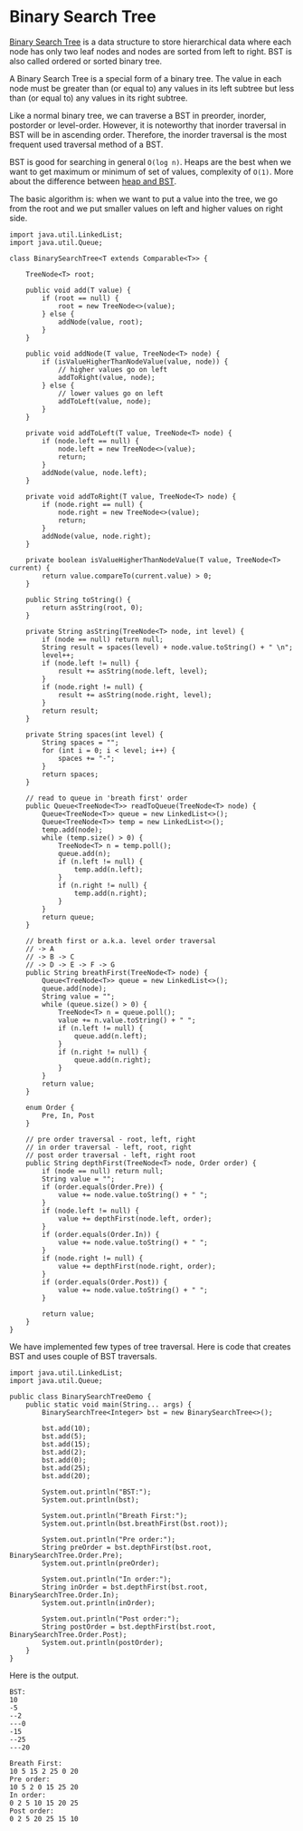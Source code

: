 # Binary Search Tree

[Binary Search Tree](https://en.wikipedia.org/wiki/Binary_search_tree) is a data structure to store hierarchical data where each node has only two leaf nodes and nodes are sorted from left to right. BST is also called ordered or sorted binary tree.

A Binary Search Tree is a special form of a binary tree. The value in each node must be greater than \(or equal to\) any values in its left subtree but less than \(or equal to\) any values in its right subtree.

Like a normal binary tree, we can traverse a BST in preorder, inorder, postorder or level-order. However, it is noteworthy that inorder traversal in BST will be in ascending order. Therefore, the inorder traversal is the most frequent used traversal method of a BST.

BST is good for searching in general `O(log n)`. Heaps are the best when we want to get maximum or minimum of set of values, complexity of `O(1)`. More about the difference between [heap and BST](https://cs.stackexchange.com/questions/27860/whats-the-difference-between-a-binary-search-tree-and-a-binary-heap).

The basic algorithm is: when we want to put a value into the tree, we go from the root and we put smaller values on left and higher values on right side.

```
import java.util.LinkedList;
import java.util.Queue;

class BinarySearchTree<T extends Comparable<T>> {

    TreeNode<T> root;

    public void add(T value) {
        if (root == null) {
            root = new TreeNode<>(value);
        } else {
            addNode(value, root);
        }
    }

    public void addNode(T value, TreeNode<T> node) {
        if (isValueHigherThanNodeValue(value, node)) {
            // higher values go on left
            addToRight(value, node);
        } else {
            // lower values go on left
            addToLeft(value, node);
        }
    }

    private void addToLeft(T value, TreeNode<T> node) {
        if (node.left == null) {
            node.left = new TreeNode<>(value);
            return;
        }
        addNode(value, node.left);
    }

    private void addToRight(T value, TreeNode<T> node) {
        if (node.right == null) {
            node.right = new TreeNode<>(value);
            return;
        }
        addNode(value, node.right);
    }

    private boolean isValueHigherThanNodeValue(T value, TreeNode<T> current) {
        return value.compareTo(current.value) > 0;
    }

    public String toString() {
        return asString(root, 0);
    }

    private String asString(TreeNode<T> node, int level) {
        if (node == null) return null;
        String result = spaces(level) + node.value.toString() + " \n";
        level++;
        if (node.left != null) {
            result += asString(node.left, level);
        }
        if (node.right != null) {
            result += asString(node.right, level);
        }
        return result;
    }

    private String spaces(int level) {
        String spaces = "";
        for (int i = 0; i < level; i++) {
            spaces += "-";
        }
        return spaces;
    }

    // read to queue in 'breath first' order
    public Queue<TreeNode<T>> readToQueue(TreeNode<T> node) {
        Queue<TreeNode<T>> queue = new LinkedList<>();
        Queue<TreeNode<T>> temp = new LinkedList<>();
        temp.add(node);
        while (temp.size() > 0) {
            TreeNode<T> n = temp.poll();
            queue.add(n);
            if (n.left != null) {
                temp.add(n.left);
            }
            if (n.right != null) {
                temp.add(n.right);
            }
        }
        return queue;
    }

    // breath first or a.k.a. level order traversal
    // -> A
    // -> B -> C
    // -> D -> E -> F -> G
    public String breathFirst(TreeNode<T> node) {
        Queue<TreeNode<T>> queue = new LinkedList<>();
        queue.add(node);
        String value = "";
        while (queue.size() > 0) {
            TreeNode<T> n = queue.poll();
            value += n.value.toString() + " ";
            if (n.left != null) {
                queue.add(n.left);
            }
            if (n.right != null) {
                queue.add(n.right);
            }
        }
        return value;
    }

    enum Order {
        Pre, In, Post
    }

    // pre order traversal - root, left, right
    // in order traversal - left, root, right
    // post order traversal - left, right root
    public String depthFirst(TreeNode<T> node, Order order) {
        if (node == null) return null;
        String value = "";
        if (order.equals(Order.Pre)) {
            value += node.value.toString() + " ";
        }
        if (node.left != null) {
            value += depthFirst(node.left, order);
        }
        if (order.equals(Order.In)) {
            value += node.value.toString() + " ";
        }
        if (node.right != null) {
            value += depthFirst(node.right, order);
        }
        if (order.equals(Order.Post)) {
            value += node.value.toString() + " ";
        }

        return value;
    }
}
```

We have implemented few types of tree traversal. Here is code that creates BST and uses couple of BST traversals.

```
import java.util.LinkedList;
import java.util.Queue;

public class BinarySearchTreeDemo {
    public static void main(String... args) {
        BinarySearchTree<Integer> bst = new BinarySearchTree<>();

        bst.add(10);
        bst.add(5);
        bst.add(15);
        bst.add(2);
        bst.add(0);
        bst.add(25);
        bst.add(20);

        System.out.println("BST:");
        System.out.println(bst);

        System.out.println("Breath First:");
        System.out.println(bst.breathFirst(bst.root));

        System.out.println("Pre order:");
        String preOrder = bst.depthFirst(bst.root, BinarySearchTree.Order.Pre);
        System.out.println(preOrder);

        System.out.println("In order:");
        String inOrder = bst.depthFirst(bst.root, BinarySearchTree.Order.In);
        System.out.println(inOrder);

        System.out.println("Post order:");
        String postOrder = bst.depthFirst(bst.root, BinarySearchTree.Order.Post);
        System.out.println(postOrder);
    }
}
```

Here is the output.

```
BST:
10 
-5 
--2 
---0 
-15 
--25 
---20 

Breath First:
10 5 15 2 25 0 20 
Pre order:
10 5 2 0 15 25 20 
In order:
0 2 5 10 15 20 25 
Post order:
0 2 5 20 25 15 10
```




